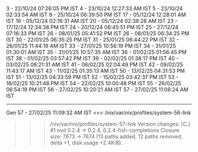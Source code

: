 3 - 22/10/24 07:26:05 PM IST
4 - 23/10/24 12:27:33 AM IST
5 - 23/10/24 02:33:54 AM IST
9 - 25/10/24 06:39:50 PM IST
17 - 05/12/24 12:28:01 AM IST
19 - 05/12/24 02:16:31 AM IST
20 - 05/12/24 02:38:28 AM IST
23 - 17/12/24 12:34:38 PM IST
24 - 20/12/24 06:45:51 PM IST
25 - 27/12/24 07:16:33 PM IST
26 - 08/01/25 05:41:52 PM IST
26 - 08/01/25 06:34:25 PM IST
30 - 22/01/25 06:35:25 PM IST
31 - 25/01/25 06:44:22 PM IST
32 - 26/01/25 11:44:19 AM IST
33 - 27/01/25 10:56:19 PM IST
34 - 31/01/25 01:30:01 AM IST
35 - 31/01/25 10:57:35 AM IST
36 - 01/02/25 01:56:45 PM IST
38 - 01/02/25 03:57:42 PM IST
39 - 02/02/25 01:38:17 PM IST
40 - 03/02/25 08:21:31 AM IST
41 - 06/02/25 02:04:49 PM IST
42 - 09/02/25 11:43:17 AM IST
43 - 11/02/25 01:35:13 AM IST
50 - 13/02/25 04:31:53 PM IST
51 - 13/02/25 04:33:59 PM IST
52 - 15/02/25 03:42:37 PM IST
53 - 18/02/25 10:21:48 PM IST
54 - 22/02/25 10:00:48 PM IST
55 - 26/02/25 06:54:19 PM IST
56 - 27/02/25 10:20:21 AM IST
57 - 27/02/25 11:08:24 AM IST

---
Gen 57 - 27/02/25 11:09:32 AM IST
<<< /nix/var/nix/profiles/system-56-link
>>> /nix/var/nix/profiles/system-57-link
Version changes:
[C.]  #1  nvd  0.2.4 -> 0.2.4, 0.2.4-fish-completions
Closure size: 7673 -> 7674 (13 paths added, 12 paths removed, delta +1, disk usage +2.4KiB).
